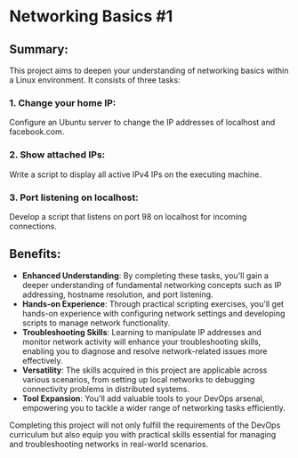 # Networking Basics #1

## Summary:
This project aims to deepen your understanding of networking basics within a Linux environment. It consists of three tasks:

### 1. Change your home IP:
Configure an Ubuntu server to change the IP addresses of localhost and facebook.com.

### 2. Show attached IPs:
Write a script to display all active IPv4 IPs on the executing machine.

### 3. Port listening on localhost:
Develop a script that listens on port 98 on localhost for incoming connections.

## Benefits:
- **Enhanced Understanding**: By completing these tasks, you'll gain a deeper understanding of fundamental networking concepts such as IP addressing, hostname resolution, and port listening.
- **Hands-on Experience**: Through practical scripting exercises, you'll get hands-on experience with configuring network settings and developing scripts to manage network functionality.
- **Troubleshooting Skills**: Learning to manipulate IP addresses and monitor network activity will enhance your troubleshooting skills, enabling you to diagnose and resolve network-related issues more effectively.
- **Versatility**: The skills acquired in this project are applicable across various scenarios, from setting up local networks to debugging connectivity problems in distributed systems.
- **Tool Expansion**: You'll add valuable tools to your DevOps arsenal, empowering you to tackle a wider range of networking tasks efficiently.

Completing this project will not only fulfill the requirements of the DevOps curriculum but also equip you with practical skills essential for managing and troubleshooting networks in real-world scenarios.
